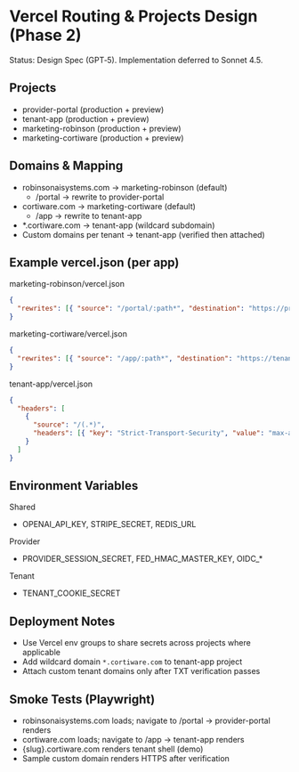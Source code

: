 # Vercel Routing & Projects Design (Phase 2)

Status: Design Spec (GPT‑5). Implementation deferred to Sonnet 4.5.

## Projects
- provider-portal (production + preview)
- tenant-app (production + preview)
- marketing-robinson (production + preview)
- marketing-cortiware (production + preview)

## Domains & Mapping
- robinsonaisystems.com → marketing-robinson (default)
  - /portal → rewrite to provider-portal
- cortiware.com → marketing-cortiware (default)
  - /app → rewrite to tenant-app
- *.cortiware.com → tenant-app (wildcard subdomain)
- Custom domains per tenant → tenant-app (verified then attached)

## Example vercel.json (per app)
marketing-robinson/vercel.json
```json
{
  "rewrites": [{ "source": "/portal/:path*", "destination": "https://provider-portal.vercel.app/:path*" }]
}
```
marketing-cortiware/vercel.json
```json
{
  "rewrites": [{ "source": "/app/:path*", "destination": "https://tenant-app.vercel.app/:path*" }]
}
```
tenant-app/vercel.json
```json
{
  "headers": [
    {
      "source": "/(.*)",
      "headers": [{ "key": "Strict-Transport-Security", "value": "max-age=63072000; includeSubDomains; preload" }]
    }
  ]
}
```

## Environment Variables
Shared
- OPENAI_API_KEY, STRIPE_SECRET, REDIS_URL

Provider
- PROVIDER_SESSION_SECRET, FED_HMAC_MASTER_KEY, OIDC_*

Tenant
- TENANT_COOKIE_SECRET

## Deployment Notes
- Use Vercel env groups to share secrets across projects where applicable
- Add wildcard domain `*.cortiware.com` to tenant-app project
- Attach custom tenant domains only after TXT verification passes

## Smoke Tests (Playwright)
- robinsonaisystems.com loads; navigate to /portal → provider-portal renders
- cortiware.com loads; navigate to /app → tenant-app renders
- {slug}.cortiware.com renders tenant shell (demo)
- Sample custom domain renders HTTPS after verification

